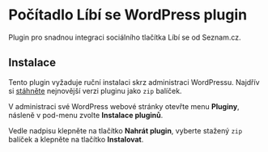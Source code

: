 # Počítadlo Líbí se WordPress plugin

Plugin pro snadnou integraci sociálního tlačítka Líbí se od Seznam.cz.

## Instalace

Tento plugin vyžaduje ruční instalaci skrz administraci WordPressu. Najdřív si
[stáhněte](https://github.com/jurca/pocitadlo-libi-se-wordpress/releases)
nejnovější verzi pluginu jako `zip` balíček.

V administraci své WordPress webové stránky otevřte menu **Pluginy**, násleně
v pod-menu zvolte **Instalace pluginů**.

Vedle nadpisu klepněte na tlačítko **Nahrát plugin**, vyberte stažený `zip`
balíček a klepněte na tlačítko **Instalovat**.
